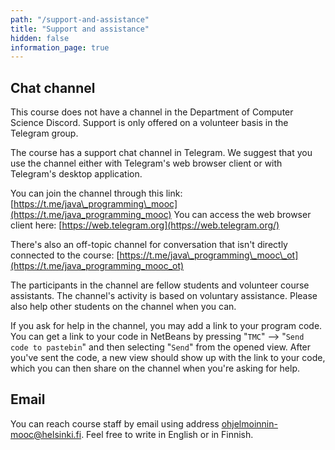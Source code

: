 ```yaml
---
path: "/support-and-assistance"
title: "Support and assistance"
hidden: false
information_page: true
---
```


## Chat channel

<notice>This course does not have a channel in the Department of Computer Science Discord. Support is only offered on a volunteer basis in the Telegram group.</notice>

The course has a support chat channel in Telegram. We suggest that you use the channel either with Telegram's web browser client or with Telegram's desktop application.

You can join the channel through this link: [https://t.me/java\_programming\_mooc](https://t.me/java_programming_mooc)
You can access the web browser client here: [https://web.telegram.org](https://web.telegram.org/)

There's also an off-topic channel for conversation that isn't directly connected to the course: [https://t.me/java\_programming\_mooc\_ot](https://t.me/java_programming_mooc_ot)

The participants in the channel are fellow students and volunteer course assistants. The channel's activity is based on voluntary assistance. Please also help other students on the channel when you can.

If you ask for help in the channel, you may add a link to your program code. You can get a link to your code in NetBeans by pressing "`TMC`" --> "`Send code to pastebin`" and then selecting "`Send`" from the opened view. After you've sent the code, a new view should show up with the link to your code, which you can then share on the channel when you're asking for help.

## Email

You can reach course staff by email using address ohjelmoinnin-mooc@helsinki.fi. Feel free to write in English or in Finnish.
